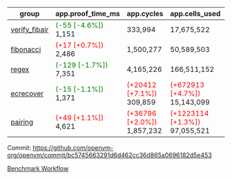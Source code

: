 | group | app.proof_time_ms | app.cycles | app.cells_used | leaf.proof_time_ms | leaf.cycles | leaf.cells_used |
| -- | -- | -- | -- | -- | -- | -- |
| [verify_fibair](https://github.com/openvm-org/openvm/blob/benchmark-results/benchmarks-pr/1646/verify_fibair-bc5745663291d6d462cc36d865a0696182d5e453.md) |<span style='color: green'>(-55 [-4.6%])</span> 1,151 |  333,994 |  17,675,522 |- | - | - |
| [fibonacci](https://github.com/openvm-org/openvm/blob/benchmark-results/benchmarks-pr/1646/fibonacci-bc5745663291d6d462cc36d865a0696182d5e453.md) |<span style='color: red'>(+17 [+0.7%])</span> 2,486 |  1,500,277 |  50,589,503 |- | - | - |
| [regex](https://github.com/openvm-org/openvm/blob/benchmark-results/benchmarks-pr/1646/regex-bc5745663291d6d462cc36d865a0696182d5e453.md) |<span style='color: green'>(-129 [-1.7%])</span> 7,351 |  4,165,226 |  166,511,152 |- | - | - |
| [ecrecover](https://github.com/openvm-org/openvm/blob/benchmark-results/benchmarks-pr/1646/ecrecover-bc5745663291d6d462cc36d865a0696182d5e453.md) |<span style='color: green'>(-15 [-1.1%])</span> 1,371 | <span style='color: red'>(+20412 [+7.1%])</span> 309,859 | <span style='color: red'>(+672913 [+4.7%])</span> 15,143,099 |- | - | - |
| [pairing](https://github.com/openvm-org/openvm/blob/benchmark-results/benchmarks-pr/1646/pairing-bc5745663291d6d462cc36d865a0696182d5e453.md) |<span style='color: red'>(+49 [+1.1%])</span> 4,621 | <span style='color: red'>(+36796 [+2.0%])</span> 1,857,232 | <span style='color: red'>(+1223114 [+1.3%])</span> 97,055,521 |- | - | - |


Commit: https://github.com/openvm-org/openvm/commit/bc5745663291d6d462cc36d865a0696182d5e453

[Benchmark Workflow](https://github.com/openvm-org/openvm/actions/runs/15073621070)
